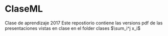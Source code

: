 # ClaseML
Clase de aprendizaje 2017
Este repostiorio contiene las versions pdf de las presentaciones vistas en clase en el folder clases
$\sum_i^j x_i$
